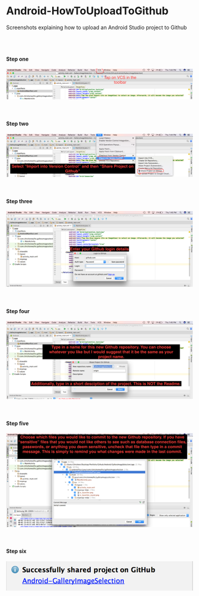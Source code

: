 # Android-HowToUploadToGithub
Screenshots explaining how to upload an Android Studio project to Github

<br/>
<br/>

<h4>Step one</h4>
<img src="img1.png" />
<br/>
<br/>
<br/>

<h4>Step two</h4>
<img src="img2.png" />
<br/>
<br/>
<br/>

<h4>Step three</h4>
<img src="img3.png" />
<br/>
<br/>
<br/>

<h4>Step four</h4>
<img src="img4.png" />
<br/>
<br/>
<br/>

<h4>Step five</h4>
<img src="img5.png" />
<br/>
<br/>
<br/>

<h4>Step six</h4>
<img src="img6.png" />
<br/>
<br/>
<br/>
